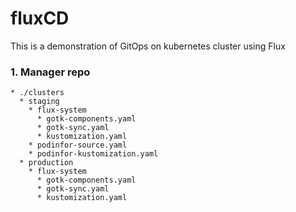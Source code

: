 # fluxCD
This is a demonstration of GitOps on kubernetes cluster using Flux

### 1. Manager repo

```
* ./clusters
  * staging
    * flux-system
      * gotk-components.yaml
      * gotk-sync.yaml
      * kustomization.yaml
    * podinfor-source.yaml
    * podinfor-kustomization.yaml
  * production
    * flux-system
      * gotk-components.yaml
      * gotk-sync.yaml
      * kustomization.yaml
```
